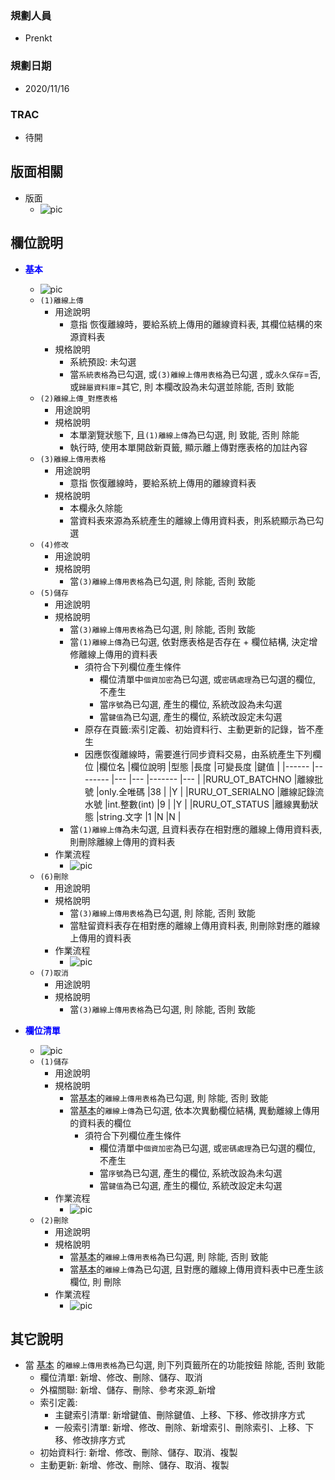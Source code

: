 ### <div id="user">規劃人員</div>
* Prenkt

### <div id="updatedate">規劃日期</div>
* 2020/11/16

### <div id="trac">TRAC</div>
* 待開 

## <div id="layout">版面相關</div>
* 版面
    * ![pic][image_physical]

## <div id="object-desc">欄位說明</div>
* <p id="fieldbreak1" style="color:blue;font-weight:bold">基本</p>

    * ![pic][image_physical_block1]
    * `(1)離線上傳`
        * 用途說明
            * 意指 恢復離線時，要給系統上傳用的離線資料表, 其欄位結構的來源資料表
        * 規格說明
            * 系統預設: 未勾選
            * 當`系統表格`為已勾選, 或`(3)離線上傳用表格`為已勾選 , 或`永久保存`=否, 或`歸屬資料庫`=其它, 則 本欄改設為未勾選並除能, 否則 致能
    * `(2)離線上傳_對應表格`
        * 用途說明
        * 規格說明
            * 本單瀏覽狀態下, 且`(1)離線上傳`為已勾選, 則 致能, 否則 除能
            * 執行時, 使用本單開啟新頁籤, 顯示離上傳對應表格的加註內容
    * `(3)離線上傳用表格`
        * 用途說明
            * 意指 恢復離線時，要給系統上傳用的離線資料表
        * 規格說明
            * 本欄永久除能
            * 當資料表來源為系統產生的離線上傳用資料表，則系統顯示為已勾選
    * `(4)修改`
        * 用途說明
        * 規格說明
            * 當`(3)離線上傳用表格`為已勾選, 則 除能, 否則 致能
    * `(5)儲存`
        * 用途說明
        * 規格說明
            * 當`(3)離線上傳用表格`為已勾選, 則 除能, 否則 致能
            * 當`(1)離線上傳`為已勾選, 依對應表格是否存在 + 欄位結構, 決定增修離線上傳用的資料表
                * 須符合下列欄位產生條件
                    * 欄位清單中`個資加密`為已勾選, 或`密碼處理`為已勾選的欄位, 不產生
                    * 當`序號`為已勾選, 產生的欄位, 系統改設為未勾選
                    * 當`鍵值`為已勾選, 產生的欄位, 系統改設定未勾選
                * 原存在頁籤:索引定義、初始資料行、主動更新的記錄，皆不產生
                * 因應恢復離線時，需要進行同步資料交易，由系統產生下列欄位
                    |欄位名 |欄位說明 |型態 |長度 |可變長度 |鍵值 |
                    |------ |-------- |--- |--- |------- |--- |
                    |RURU_OT_BATCHNO |離線批號 |only.全唯碼 |38 | |Y |
                    |RURU_OT_SERIALNO |離線記錄流水號 |int.整數(int) |9 | |Y |
                    |RURU_OT_STATUS |離線異動狀態 |string.文字 |1 |N |N |
            * 當`(1)離線上傳`為未勾選, 且資料表存在相對應的離線上傳用資料表, 則刪除離線上傳用的資料表
        * 作業流程
            * ![pic][image_physical_Save]
    * `(6)刪除`
        * 用途說明
        * 規格說明
            * 當`(3)離線上傳用表格`為已勾選, 則 除能, 否則 致能
            * 當駐留資料表存在相對應的離線上傳用資料表, 則刪除對應的離線上傳用的資料表
        * 作業流程
            * ![pic][image_physical_Delete]
    * `(7)取消`
        * 用途說明
        * 規格說明
            * 當`(3)離線上傳用表格`為已勾選, 則 除能, 否則 致能

* <p id="fieldbreak1" style="color:blue;font-weight:bold">欄位清單</p>

    * ![pic][image_physical_block2]
    * `(1)儲存`
        * 用途說明
        * 規格說明
            * 當[基本][link_fieldbreak1]的`離線上傳用表格`為已勾選, 則 除能, 否則 致能
            * 當[基本][link_fieldbreak1]的`離線上傳`為已勾選, 依本次異動欄位結構, 異動離線上傳用的資料表的欄位
                * 須符合下列欄位產生條件
                    * 欄位清單中`個資加密`為已勾選, 或`密碼處理`為已勾選的欄位, 不產生
                    * 當`序號`為已勾選, 產生的欄位, 系統改設為未勾選
                    * 當`鍵值`為已勾選, 產生的欄位, 系統改設定未勾選
        * 作業流程
            * ![pic][image_physical_FieldSave]
    * `(2)刪除`
        * 用途說明
        * 規格說明
            * 當[基本][link_fieldbreak1]的`離線上傳用表格`為已勾選, 則 除能, 否則 致能
            * 當[基本][link_fieldbreak1]的`離線上傳`為已勾選, 且對應的離線上傳用資料表中已產生該欄位, 則 刪除
        * 作業流程
            * ![pic][image_physical_FieldDelete]

## <div id="other-desc">其它說明</div>
* 當 [基本][link_fieldbreak1] 的`離線上傳用表格`為已勾選, 則下列頁籤所在的功能按鈕 除能, 否則 致能
    * 欄位清單: 新增、修改、刪除、儲存、取消
    * 外檔關聯: 新增、儲存、刪除、參考來源_新增
    * 索引定義:
        * 主鍵索引清單: 新增鍵值、刪除鍵值、上移、下移、修改排序方式
        * 一般索引清單: 新增、修改、刪除、新增索引、刪除索引、上移、下移、修改排序方式
    * 初始資料行: 新增、修改、刪除、儲存、取消、複製
    * 主動更新: 新增、修改、刪除、儲存、取消、複製

<!-- 圖片 -->
[image_physical]:attachment/physical.png
[image_physical_block1]:attachment/physical-Block1.png
[image_physical_block2]:attachment/physical-Block2.png
[image_physical_Save]:attachment/Physical-Save.png
[image_physical_Delete]:attachment/Physical-Delete.png
[image_physical_FieldSave]:attachment/Physical-FieldSave.png
[image_physical_FieldDelete]:attachment/Physical-FieldDelete.png

<!-- 超連結 -->
[link_fieldbreak1]:#fieldbreak1 "欄位說明/基本區塊"

[link_ruleother1]:/8.10.0/IDE/Specification/RulesOther/README#ruleother1 "共用通則_其它/版面資訊通則"